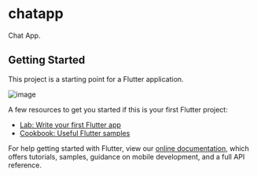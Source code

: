 # chatapp

Chat App.

## Getting Started

This project is a starting point for a Flutter application.

![image](https://user-images.githubusercontent.com/65213610/143723891-063ca4cf-6294-4778-b133-95c07d7c5e0b.png)


A few resources to get you started if this is your first Flutter project:

- [Lab: Write your first Flutter app](https://flutter.dev/docs/get-started/codelab)
- [Cookbook: Useful Flutter samples](https://flutter.dev/docs/cookbook)

For help getting started with Flutter, view our
[online documentation](https://flutter.dev/docs), which offers tutorials,
samples, guidance on mobile development, and a full API reference.
